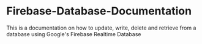 # Firebase-Database-Documentation
This is a documentation on how to update, write, delete and retrieve from a database using Google's Firebase Realtime Database
